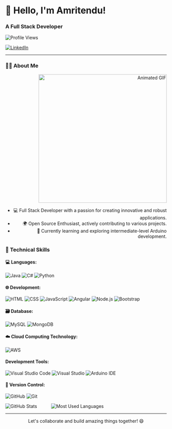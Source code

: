 
  <h1>👋 Hello, I'm Amritendu!</h1>
  <h3>A Full Stack Developer </h3>
  
   ![Profile Views](https://komarev.com/ghpvc/?username=AmritenduPakhira)
  
  [![LinkedIn](https://img.shields.io/badge/LinkedIn-Connect-blue?style=flat-square&logo=linkedin)](https://www.linkedin.com/in/amritendu-pakhira-881697233/)



---

### 👨‍💻 About Me

<div align="right">
  <img src="https://encrypted-tbn0.gstatic.com/images?q=tbn:ANd9GcRTkEtPkKj4XR0FlwvSd3w3PIM4jyP4dJGsecCTPk8Z&s" alt="Animated GIF" width="400" />


- 💻 Full Stack Developer with a passion for creating innovative and robust applications.
- 🌍 Open Source Enthusiast, actively contributing to various projects.
- 🌱 Currently learning and exploring intermediate-level Arduino development.
</div>

### 🌟 Technical Skills

#### 💻 Languages:

<div>
  
  ![Java](https://img.shields.io/badge/Java-green?style=for-the-badge&logo=java)
  ![C#](https://img.shields.io/badge/C%23-blue?style=for-the-badge&logo=c-sharp)
  ![Python](https://img.shields.io/badge/Python-yellow?style=for-the-badge&logo=python)
  
</div>

#### 🌐 Development:

<div >
  
  ![HTML](https://img.shields.io/badge/HTML-orange?style=for-the-badge&logo=html5)
  ![CSS](https://img.shields.io/badge/CSS-blue?style=for-the-badge&logo=css3)
  ![JavaScript](https://img.shields.io/badge/JavaScript-blue?style=for-the-badge&logo=javascript)
  ![Angular](https://img.shields.io/badge/Angular-yellow?style=for-the-badge&logo=angular)
  ![Node.js](https://img.shields.io/badge/Node.js-yellow?style=for-the-badge&logo=node.js)
  ![Bootstrap](https://img.shields.io/badge/Bootstrap-yellow?style=for-the-badge&logo=bootstrap)
  
</div>

#### 🗃️ Database:

<div >
  
  ![MySQL](https://img.shields.io/badge/MySQL-orange?style=for-the-badge&logo=mysql)
  ![MongoDB](https://img.shields.io/badge/MongoDB-yellow?style=for-the-badge&logo=mongodb)
  
</div>

#### ☁️ Cloud Computing Technology:

<div >
  
  ![AWS](https://img.shields.io/badge/AWS-yellow?style=for-the-badge&logo=amazon-aws)
  
</div>

#### Development Tools:

<div>
  
  ![Visual Studio Code](https://img.shields.io/badge/Visual%20Studio%20Code-orange?style=for-the-badge&logo=visual-studio-code)
  ![Visual Studio](https://img.shields.io/badge/Visual%20Studio-orange?style=for-the-badge&logo=visual-studio)
  ![Arduino IDE](https://img.shields.io/badge/Arduino%20IDE-yellow?style=for-the-badge&logo=arduino)
  
</div>

#### 🔧 Version Control:

<div>
  
  ![GitHub](https://img.shields.io/badge/GitHub-orange?style=for-the-badge&logo=github)
  ![Git](https://img.shields.io/badge/Git-orange?style=for-the-badge&logo=git)
  
</div>

<div align="left">
  <img src="https://github-readme-stats.vercel.app/api?username=AmritenduPakhira&show_icons=true&theme=dark" alt="GitHub Stats" style="margin-right: 40px;">
  <img src="https://github-readme-stats.vercel.app/api/top-langs/?username=AmritenduPakhira&layout=compact&theme=dark" alt="Most Used Languages" >

</div>




---

<div align="center">
  Let's collaborate and build amazing things together! 😄
</div>
